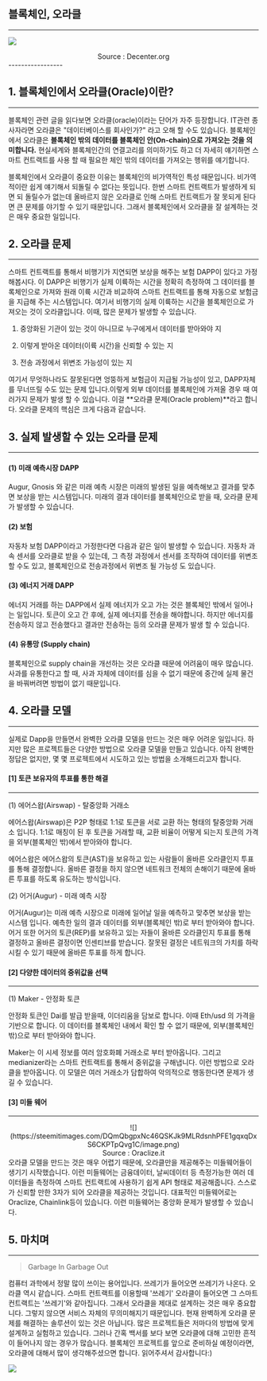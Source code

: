 ## 블록체인, 오라클
----------------------
![](https://steemitimages.com/DQmSv8fqGoU18Zjzpz75nT4QgP5uF4Lnc8bWq8yXXow1hqX/image.png)
<center>Source : Decenter.org</center>
-----------------

## 1. 블록체인에서 오라클(Oracle)이란?
---------------------------------

 블록체인 관련 글을 읽다보면 오라클(oracle)이라는 단어가 자주 등장합니다. IT관련 종사자라면 오라클은 "데이터베이스를 회사인가?" 라고 오해 할 수도 있습니다. 블록체인에서 오라클은 **블록체인 밖의 데이터를 블록체인 안(On-chain)으로 가져오는 것을 의미합니다.** 현실세계와 블록체인간의 연결고리를 의미하기도 하고 더 자세히 얘기하면 스마트 컨트랙트를 사용 할 때 필요한 체인 밖의 데이터를 가져오는 행위를 얘기합니다.

블록체인에서 오라클이 중요한 이유는 블록체인의 비가역적인 특성 때문입니다. 비가역적이란 쉽게 얘기해서 되돌릴 수 없다는 뜻입니다. 한번 스마트 컨트랙트가 발생하게 되면 되 돌릴수가 없는데 올바르지 않은 오라클로 인해 스마트 컨트랙트가 잘 못되게 된다면 큰 문제를 야기할 수 있기 때문입니다. 그래서 블록체인에서 오라클을 잘 설계하는 것은 매우 중요한 일입니다.

 

## 2. 오라클 문제
-----------------------------

 스마트 컨트랙트를 통해서 비행기가 지연되면 보상을 해주는 보험 DAPP이 있다고 가정해봅시다. 이 DAPP은 비행기가 실제 이륙하는 시간을 정확히 측정하여 그 데이터를 블록체인으로 가져와 원래 이륙 시간과 비교하여 스마트 컨트랙트를 통해 자동으로 보험금을 지급해 주는 시스템입니다. 여기서 비행기의 실제 이륙하는 시간을 블록체인으로 가져오는 것이 오라클입니다. 이때, 많은 문제가 발생할 수 있습니다.
 
 1) 중앙화된 기관이 있는 것이 아니므로 누구에게서 데이터를 받아와야 지
 
 2) 이렇게 받아온 데이터(이륙 시간)을 신뢰할 수 있는 지 

 3) 전송 과정에서 위변조 가능성이 있는 지

여기서 무엇하나라도 잘못된다면 엉뚱하게 보험금이 지급될 가능성이 있고, DAPP자체를 무너뜨릴 수도 있는 문제 입니다.이렇게 외부 데이터를 블록체인에 가져올 경우 때 여러가지 문제가 발생 할 수 있습니다. 이걸 **오라클 문제(Oracle problem)**라고 합니다. 오라클 문제의 핵심은 크게 다음과 같습니다.


## 3. 실제 발생할 수 있는 오라클 문제
-------------------------------------------------------

#### (1) 미래 예측시장 DAPP

 Augur, Gnosis 와 같은 미래 예측 시장은 미래의 발생된 일을 예측해보고 결과를 맞추면 보상을 받는 시스템입니다. 미래의 결과 데이터를 블록체인으로 받을 때, 오라클 문제가 발생할 수 있습니다. 

#### (2) 보험 

 자동차 보험 DAPP이라고 가정한다면 다음과 같은 일이 발생할 수 있습니다. 자동차 과속 센서를 오라클로 받을 수 있는데, 그 측정 과정에서 센서를 조작하여 데이터를 위변조 할 수도 있고, 블록체인으로 전송과정에서 위변조 될 가능성 도 있습니다.

#### (3) 에너지 거래 DAPP

 에너지 거래를 하는 DAPP에서 실제 에너지가 오고 가는 것은 블록체인 밖에서 일어나는 일입니다. 토큰이 오고 간 후에, 실제 에너지를 전송을 해야합니다. 하지만 에너지를 전송하지 않고 전송했다고 결과만 전송하는 등의 오라클 문제가 발생 할 수 있습니다.


#### (4) 유통망 (Supply chain)

 블록체인으로 supply chain을 개선하는 것은 오라클 때문에 어려움이 매우 많습니다. 사과를 유통한다고 할 때, 사과 자체에 데이터를 심을 수 없기 때문에 중간에 실제 물건을 바꿔버려면 방법이 없기 때문입니다.


## 4. 오라클 모델
---------------------------------

실제로 Dapp을 만들면서 완벽한 오라클 모델을 만드는 것은 매우 어려운 일입니다. 하지만 많은 프로젝트들은 다양한 방법으로 오라클 모델을 만들고 있습니다. 아직 완벽한 정답은 없지만, 몇 몇 프로젝트에서 시도하고 있는 방법을 소개해드리고자 합니다.

  
 #### [1] 토큰 보유자의 투표를 통한 해결

--------------------
 
   (1) 에어스왑(Airswap) - 탈중앙화 거래소
  
  에어스왑(Airswap)은 P2P 형태로 1:1로 토큰을 서로 교환 하는 형태의 탈중앙화 거래소 입니다. 1:1로 매칭이 된 후 토큰을 거래할 때, 교환 비율이 어떻게 되는지 토큰의 가격을 외부(블록체인 밖)에서 받아와야 합니다. 
  
  에어스왑은 에어스왑의 토큰(AST)을 보유하고 있는 사람들이 올바른 오라클인지 투표를 통해 결정합니다. 올바른 결정을 하지 않으면 네트워크 전체의 손해이기 때문에 올바른 투표를 하도록 유도하는 방식입니다.
  
   (2) 어거(Augur) - 미래 예측 시장
  
   어거(Augur)는 미래 예측 시장으로 미래에 일어날 일을 예측하고 맞추면 보상을 받는 시스템 입니다. 예측한 일의 결과 데이터를 외부(블록체인 밖)로 부터 받아와야 합니다.  어거 또한 어거의 토큰(REP)를 보유하고 있는 자들이 올바른 오라클인지 투표를 통해 결정하고 올바른 결정이면 인센티브를 받습니다. 잘못된 결정은 네트워크의 가치를 하락 시킬 수 있기 때문에 올바른 투표를 하게 합니다.
    

  
####  [2] 다양한 데이터의 중위값을 선택 

 -------------------------

 (1) Maker - 안정화 토큰

  안정화 토큰인 Dai를 발급 받을때, 이더리움을 담보로 합니다. 이때 Eth/usd 의 가격을 기반으로 합니다. 이 데이터를 블록체인 내에서 확인 할 수 없기 때문에, 외부(블록체인 밖)으로 부터 받아와야 합니다.
  
  Maker는 이 시세 정보를 여러 암호화폐 거래소로 부터 받아옵니다. 그리고 medianizer라는 스마트 컨트랙트를 통해서 중위값을 구해냅니다. 이런 방법으로 오라클을 받아옵니다. 이 모델은 여러 거래소가 담합하여 악의적으로 행동한다면 문제가 생길 수 있습니다.
  
  
#### [3] 미들 웨어
  --------------------
<center>![](https://steemitimages.com/DQmQbgpxNc46QSKJk9MLRdsnhPFE1gqxqDxS6CKPTpQvg1C/image.png)</center>
<center>Source : Oraclize.it</center>
  오라클 모델을 만드는 것은 매우 어렵기 때문에, 오라클만을 제공해주는 미들웨어들이 생기기 시작했습니다. 이런 미들웨어는 금융데이터, 날씨데이터 등 측정가능한 여러 데이터들을 측정하여 스마트 컨트랙트에 사용하기 쉽게 API 형태로 제공해줍니다. 스스로가 신뢰할 만한 3자가 되어 오라클을 제공하는 것입니다. 대표적인 미들웨어로는 Oraclize, Chainlink등이 있습니다. 이런 미들웨어는 중앙화 문제가 발생할 수 있습니다.
 
## 5. 마치며

---------------------------

> Garbage In Garbage Out


 컴퓨터 과학에서 정말 많이 쓰이는 용어입니다. 쓰레기가 들어오면 쓰레기가 나온다. 오라클 역시 같습니다. 스마트 컨트랙트를 이용할때 '쓰레기' 오라클이 들어오면 그 스마트 컨트랙트는 '쓰레기'와 같아집니다. 그래서 오라클을 제대로 설계하는 것은 매우 중요합니다.  그렇지 않으면 서비스 자체의 무의미해지기 때문입니다. 현재 완벽하게 오라클 문제를 해결하는 솔루션이 있는 것은 아닙니다. 많은 프로젝트들은 저마다의 방법에 맞게 설계하고 실험하고 있습니다. 그러나 간혹 백서를 보다 보면 오라클에 대해 고민한 흔적이 들어나지 않는 경우가 많습니다. 블록체인 프로젝트를 앞으로 준비하실 예정이라면,오라클에 대해서 많이 생각해주셨으면 합니다. 읽어주셔서 감사합니다:)

![](https://steemitimages.com/DQmQPRvmGKqqs5KDshgepJV9N99UbW4FiceTNbPyK8Qkx2Y/image.png)